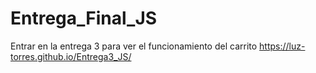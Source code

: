 # Entrega_Final_JS

Entrar en la entrega 3 para ver el funcionamiento del carrito
https://luz-torres.github.io/Entrega3_JS/
